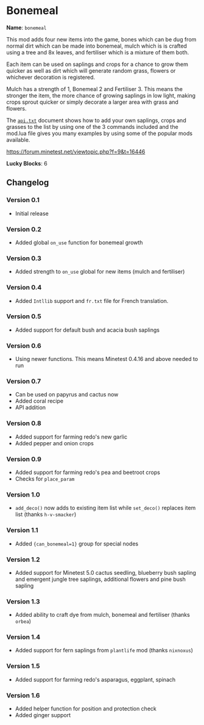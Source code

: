 # Bonemeal

**Name**: `bonemeal`

This mod adds four new items into the game, bones which can be dug from normal
dirt which can be made into bonemeal, mulch which is is crafted using a tree
and 8x leaves, and fertiliser which is a mixture of them both.

Each item can be used on saplings and crops for a chance to grow them quicker
as well as dirt which will generate random grass, flowers or whichever
decoration is registered.

Mulch has a strength of 1, Bonemeal 2 and Fertiliser 3. This means the stronger
the item, the more chance of growing saplings in low light, making crops sprout
quicker or simply decorate a larger area with grass and flowers.

The [`api.txt`](https://notabug.org/TenPlus1/bonemeal/src/master/api.txt)
document shows how to add your own saplings, crops and grasses to the list by
using one of the 3 commands included and the mod.lua file gives you many
examples by using some of the popular mods available.

https://forum.minetest.net/viewtopic.php?f=9&t=16446

**Lucky Blocks**: 6

## Changelog

### Version 0.1

* Initial release

### Version 0.2

* Added global `on_use` function for bonemeal growth

### Version 0.3

* Added strength to `on_use` global for new items (mulch and fertiliser)

### Version 0.4

* Added `Intllib` support and `fr.txt` file for French translation.

### Version 0.5

* Added support for default bush and acacia bush saplings

### Version 0.6

* Using newer functions. This means Minetest 0.4.16 and above needed to run

### Version 0.7

* Can be used on papyrus and cactus now
* Added coral recipe
* API addition

### Version 0.8

* Added support for farming redo's new garlic
* Added pepper and onion crops

### Version 0.9

* Added support for farming redo's pea and beetroot crops
* Checks for `place_param`

### Version 1.0

* `add_deco()` now adds to existing item list while `set_deco()` replaces item
  list (thanks `h-v-smacker`)

### Version 1.1

* Added `{can_bonemeal=1}` group for special nodes

### Version 1.2

* Added support for Minetest 5.0 cactus seedling, blueberry bush sapling and
  emergent jungle tree saplings, additional flowers and pine bush sapling

### Version 1.3

* Added ability to craft dye from mulch, bonemeal and fertiliser (thanks
  `orbea`)

### Version 1.4

* Added support for fern saplings from `plantlife` mod (thanks `nixnoxus`)

### Version 1.5

* Added support for farming redo's asparagus, eggplant, spinach

### Version 1.6

* Added helper function for position and protection check
* Added ginger support
